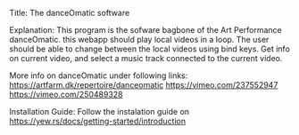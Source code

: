 Title: The danceOmatic software

Explanation: 
This program is the sofware bagbone of the Art Performance danceOmatic. 
this webapp should play local videos in a loop. The user should be able to change between the local videos using bind keys. Get info on current video, and select a music track connected to the current video.

More info on danceOmatic under following links: 
https://artfarm.dk/repertoire/danceomatic
https://vimeo.com/237552947
https://vimeo.com/250489328



Installation Guide:
Follow the instalation guide on https://yew.rs/docs/getting-started/introduction









<!-- Interesting site about creating webapp from Yew into disktop app with Tauri
https://github.com/jetli/rust-yew-realworld-example-app -->

<!-- about handling static files i YEW:
https://www.youtube.com/watch?v=IZodpoPVCQM&list=PLrmY5pVcnuE_R5qJ0o30eGw77bWmnrUtL&index=86 -->